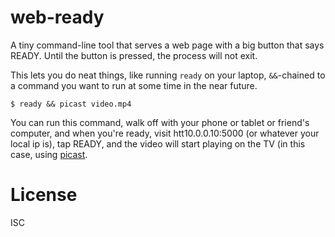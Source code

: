 # web-ready

A tiny command-line tool that serves a web page with a big button that says READY. Until the button is pressed, the process will not exit.

This lets you do neat things, like running `ready` on your laptop, `&&`-chained to a command you want to run at some time in the near future.

```
$ ready && picast video.mp4
```

You can run this command, walk off with your phone or tablet or friend's computer, and when you're ready, visit htt10.0.0.10:5000 (or whatever your local ip is), tap READY, and the video will start playing on the TV (in this case, using [picast](https://github.com/noffle/picast).

# License

ISC
